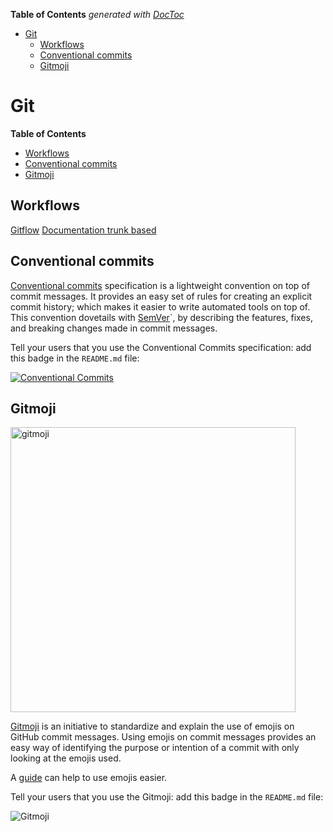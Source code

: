 <!-- START doctoc generated TOC please keep comment here to allow auto update -->
<!-- DON'T EDIT THIS SECTION, INSTEAD RE-RUN doctoc TO UPDATE -->
**Table of Contents**  *generated with [DocToc](https://github.com/thlorenz/doctoc)*

- [Git](#git)
  - [Workflows](#workflows)
  - [Conventional commits](#conventional-commits)
  - [Gitmoji](#gitmoji)

<!-- END doctoc generated TOC please keep comment here to allow auto update -->

# Git

**Table of Contents**

- [Workflows](#workflows)
- [Conventional commits](#conventional-commits)
- [Gitmoji](#gitmoji)

## Workflows

[Gitflow](https://www.atlassian.com/git/tutorials/comparing-workflows/gitflow-workflow)
[Documentation trunk based](https://trunkbaseddevelopment.com/)  

## Conventional commits

[Conventional commits](https://www.conventionalcommits.org/en/v1.0.0/) specification is a lightweight convention on top of commit messages. It provides an easy set of rules for creating an explicit commit history; which makes it easier to write automated tools on top of.
This convention dovetails with [SemVer](https://semver.org/)`, by describing the features, fixes, and breaking changes made in commit messages.

Tell your users that you use the Conventional Commits specification: add this badge in the `README.md` file:

[![Conventional Commits](https://img.shields.io/badge/Conventional%20Commits-1.0.0-yellow.svg)](https://conventionalcommits.org)

## Gitmoji

<img src="https://cloud.githubusercontent.com/assets/7629661/20073135/4e3db2c2-a52b-11e6-85e1-661a8212045a.gif" width="456" alt="gitmoji">

[Gitmoji](https://github.com/carloscuesta/gitmoji/) is an initiative to standardize and explain the use of emojis on GitHub commit messages.
Using emojis on commit messages provides an easy way of identifying the purpose or intention of a commit with only looking at the emojis used.

A [guide](https://gitmoji.carloscuesta.me/) can help to use emojis easier.

Tell your users that you use the Gitmoji: add this badge in the `README.md` file:

<img src="https://img.shields.io/badge/gitmoji-%20😜%20😍-FFDD67.svg?style=flat-square" alt="Gitmoji">
